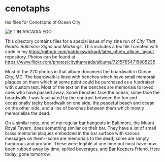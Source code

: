 # cenotaphs
tex files for Cenotaphs of Ocean City

![ET IN ARCADIA EGO](et_in_arcadia_ego.jpg "ET IN ARCADIA EGO")

This directory contains files for a special issue of my zine run of *City That Reads: Baltimore Signs and Markings*.  This includes a tex file I created with code in my https://github.com/patrickswickard/latex_photo_album_layout repository.  Photos can be found at https://www.flickr.com/photos/citythatreads/albums/72157654715805235

Most of the 220 photos in that album document the boardwalk in Ocean City, MD.  The boardwalk is lined with benches which have small memorial plaques on them which at some point could be purchased as a fundraiser with custom text.  Most of the text on the benches are memorials to loved ones who have passed away.  Some benches face the ocean, some face the boardwalk.  I was fascinated by the contrast between the fun and occasionally tacky boardwalk on one side, the peaceful beach and ocean on the other side, and a line of benches between them which mostly memorialize the dead.

On a similar note, one of my regular bar hangouts in Baltimore, the Mount Royal Tavern, does something similar on their bar.  They have a lot of small brass memorial plaques embedded in the bar surface with various messages on them--some are memorials to the dead, some are simply humorous and profane.  These were legible at one time but most have now been rubbed away by time, spilled beverages, and Bar Keepers Friend.  Here today, gone tomorrow.
